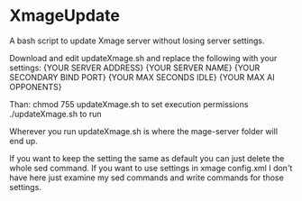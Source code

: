 # XmageUpdate
A bash script to update Xmage server without losing server settings.

Download and edit updateXmage.sh and replace the following with your settings:
{YOUR SERVER ADDRESS}
{YOUR SERVER NAME}
{YOUR SECONDARY BIND PORT}
{YOUR MAX SECONDS IDLE}
{YOUR MAX AI OPPONENTS}

Than:
chmod 755 updateXmage.sh to set execution permissions
./updateXmage.sh to run

Wherever you run updateXmage.sh is where the mage-server folder will end up.

If you want to keep the setting the same as default you can just delete the whole sed command.
If you want to use settings in xmage config.xml I don't have here just examine my sed commands and write commands for those settings.
